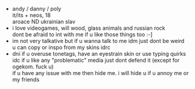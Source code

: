 - andy / danny / poly
 <br> it/its + neos, 18
 <br> aroace ND ukrainian slav
- i love videogames, will wood, glass animals and russian rock
<br> dont be afraid to int with me if u like those things too :-]
- im not very talkative but if u wanna talk to me idm just dont be weird
<br> u can copy or inspo from my skins idrc
- dni if u overuse tonetags, have an eyestrain skin or use typing quirks
<br> idc if u like any "problematic" media just dont defend it (except for ogekom. fuck u)
<br> if u have any issue with me then hide me. i will hide u if u annoy me or my friends
